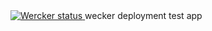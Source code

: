 <a href="https://app.wercker.com/project/byKey/668eda5dd58c31100a4920809a3069b7">
  <img alt="Wercker status" src="https://app.wercker.com/status/668eda5dd58c31100a4920809a3069b7/m/master">
</a>
wecker deployment test app
